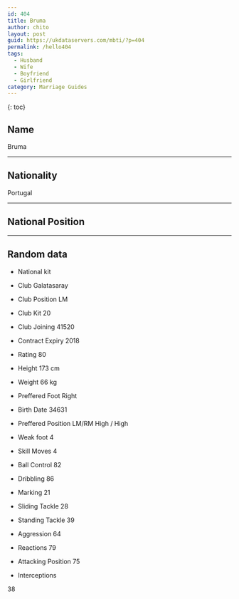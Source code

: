 ```yaml
---
id: 404
title: Bruma
author: chito
layout: post
guid: https://ukdataservers.com/mbti/?p=404
permalink: /hello404
tags:
  - Husband
  - Wife
  - Boyfriend
  - Girlfriend
category: Marriage Guides
---
```



{: toc}

## Name  
Bruma 

* * *

## Nationality  
Portugal 

* * *

## National Position 

* * *

## Random data 

  * National kit 
  * Club 
Galatasaray 

  * Club Position 
LM 

  * Club Kit 
20 

  * Club Joining 
41520 

  * Contract Expiry 
2018 

  * Rating 
80 

  * Height 
173 cm 

  * Weight 
66 kg 

  * Preffered Foot 
Right 

  * Birth Date 
34631 

  * Preffered Position 
LM/RM High / High 

  * Weak foot 
4 

  * Skill Moves 
4 

  * Ball Control 
82 

  * Dribbling 
86 

  * Marking 
21 

  * Sliding Tackle 
28 

  * Standing Tackle 
39 

  * Aggression 
64 

  * Reactions 
79 

  * Attacking Position 
75 

  * Interceptions 

38
